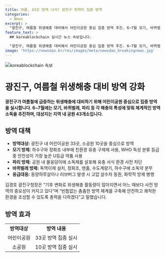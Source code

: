```yaml
---
title: 여름, 43곳 방역 나서! 광진구 취약지 집중 방역
categories:
  - News
excerpt: >
  "광진구, 여름철 위생해충 대비해서 어린이공원 중심 집중 방역 추진. 6~7월 모기, 바퀴벌레, 파리 등에 맞춰 체계적인 방역소독 실시. 공원 43곳 대상으로 벌레가 밀집한 하수구, 집수정 등 집중 조사. 모기 살충을 위해 친환경 유충 구제제 사용, 독성 등급 안전성 높은 U등급 약품 채택. 물웅덩이에 소독제를 살포해 유충 서식 환경 사전 차단. 독먹이제 설치, 개체수 줄이기 위해 소독약 분무 등 방제 계획. 광진구청은 화학적 방제 및 살수차 동원해 구민 불편 최소화. 김경호 광진구청장 '빈틈없는 촘촘한 방역 체계로 안전하고 쾌적한 환경 조성' 다짐."
feature_text: >
  ## koreablockchain 실시간 뉴스 속보입니다.

  "광진구, 여름철 위생해충 대비해서 어린이공원 중심 집중 방역 추진. 6~7월 모기, 바퀴벌레, 파리 등에 맞춰 체계적인 방역소독 실시. 공원 43곳 대상으로 벌레가 밀집한 하수구, 집수정 등 집중 조사. 모기 살충을 위해 친환경 유충 구제제 사용, 독성 등급 안전성 높은 U등급 약품 채택. 물웅덩이에 소독제를 살포해 유충 서식 환경 사전 차단. 독먹이제 설치, 개체수 줄이기 위해 소독약 분무 등 방제 계획. 광진구청은 화학적 방제 및 살수차 동원해 구민 불편 최소화. 김경호 광진구청장 '빈틈없는 촘촘한 방역 체계로 안전하고 쾌적한 환경 조성' 다짐."
image: 'https://newsdao.kr/res/images/meta/newsdao_breakingnews.jpg'
---
```


<p><img src="https://newsdao.kr/res/images/meta/newsdao_breakingnews.jpg" alt="koreablockchain 속보" /></p>

<h1>광진구, 여름철 위생해충 대비 방역 강화</h1>

<p data-ke-size="size16"><b>광진구가 여름철에 급증하는 위생해충에 대비하기 위해 어린이공원 중심으로 집중 방역을 실시합니다. 6~7월에는 모기, 바퀴벌레, 파리 등 각 해충의 특성에 맞춰 체계적인 방역소독을 추진하며, 대상지는 지역 내 공원 43개소입니다.</b></p>

<h2 data-ke-size="size26">방역 대책</h2>

<ul>
<li><b>방역대상:</b> 광진구 내 어린이공원 33곳, 소공원 10곳을 중심으로 방역</li>
<li><b>모기 방제:</b> 하수구와 정화조 내부에 친환경 유충 구제제 사용, WHO 독성 분류 등급 중 안전성이 가장 높은 U등급 약품 사용</li>
<li><b>파리 방제:</b> 공원 내 물웅덩이에 소독제를 살포해 유충 서식 환경 사전 차단</li>
<li><b>바퀴벌레 방제:</b> 독먹이제 설치, 정화조, 맨홀, 수도계량기, 하수구에 소독약 분무</li>
<li><b>응급대응:</b> 동양하루살이나 러브버그 발생 시 고압 살수차 동원, 화학적 방제 병행</li>
</ul>

<p data-ke-size="size16">김경호 광진구청장은 “기후 변화로 위생해충 활동량이 많아지면서 어느 때보다 사전 방역의 중요성이 커지고 있다”며 “빈틈없는 촘촘한 방역 체계를 구축해 안전하고 쾌적한 환경을 조성할 수 있도록 총력을 다하겠다”고 말했습니다.</p>

<h2 data-ke-size="size26">방역 효과</h2>

<table>
<tbody>
<tr>
<td style="text-align: center; height: 17px;"><b>방역대상</b></td>
<td style="text-align: center; height: 17px;"><b>방역 내용</b></td>
</tr>
<tr>
<td style="text-align: center; height: 17px;">어린이공원</td>
<td style="text-align: center; height: 17px;">33곳 방역 집중 실시</td>
</tr>
<tr>
<td style="text-align: center; height: 17px;">소공원</td>
<td style="text-align: center; height: 17px;">10곳 방역 집중 실시</td>
</tr>
</tbody>
</table>

<p data-ke-size="size16">&nbsp;</p>

